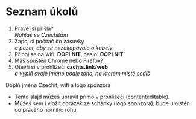 # Seznam úkolů <!-- .element: class="c-sr-only" -->

1. Právě jsi přišla?
   <br />_Nahlaš se Czechitám_ <!-- .element: class="c-text-sm" -->
2. Zapoj si počítač do zásuvky
   <br />_a pozor, aby se nezakopávalo o kabely_ <!-- .element: class="c-text-sm" -->
3. Připoj se na wifi: <strong>DOPLNIT</strong>, heslo: <strong>DOPLNIT</strong>
4. Máš spuštěn Chrome nebo Firefox?
5. Otevři si v prohlížeči <strong>czchts.link/web</strong>
   <br />_a vyplň svoje jméno podle toho, na kterém místě sedíš_ <!-- .element: class="c-text-sm" -->


>>>

Doplň jména Czechit, wifi a logo sponzora

- Tento slajd můžeš upravit přímo v prohlížeči (contenteditable).
- Můžeš sem i vložit obrázek ze schánky (logo sponzora), bude umístěn do pravého horního rohu.
